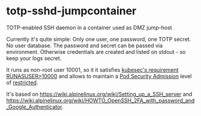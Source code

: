 # totp-sshd-jumpcontainer
TOTP-enabled SSH daemon in a container used as DMZ jump-host

Currently it's quite simple: Only one user, one password, one TOTP secret. No user database.
The password and secret can be passed via environment. Otherwise credentials are created and
listed on stdout - so keep your logs secret.

It runs as non-root user 10001, so it it satisfies
[kubesec's requirement RUNASUSER>10000](https://kubesec.io/basics/containers-securitycontext-runasuser/)
and allows to maintain a [Pod Security Admission](https://kubernetes.io/docs/concepts/security/pod-security-admission/)
level of [restricted](https://kubernetes.io/docs/concepts/security/pod-security-standards/#restricted).

It's based on https://wiki.alpinelinux.org/wiki/Setting_up_a_SSH_server
and https://wiki.alpinelinux.org/wiki/HOWTO_OpenSSH_2FA_with_password_and_Google_Authenticator.
